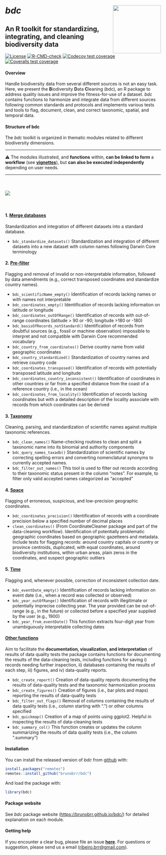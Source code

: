 <!-- README.md is generated from README.Rmd. Please edit that file -->

# ***bdc*** <a href='https://github.com/brunobrr/bdc'><img src="https://raw.githubusercontent.com/brunobrr/bdc/master/man/figures/logo.png" align="right" width="155"/></a>

## **An R toolkit for standardizing, integrating, and cleaning biodiversity data**

<!-- badges: start -->

[![License](https://img.shields.io/badge/license-GPL%20(%3E=%203)-lightgrey.svg?style=flat)](http://www.gnu.org/licenses/gpl-3.0.html)
[![R-CMD-check](https://github.com/brunobrr/bdc/actions/workflows/R-CMD-check.yaml/badge.svg)](https://github.com/brunobrr/bdc/actions/workflows/R-CMD-check.yaml)
[![Codecov test
coverage](https://codecov.io/gh/brunobrr/bdc/branch/master/graph/badge.svg)](https://app.codecov.io/gh/brunobrr/bdc?branch=master)
[![Coveralls test
coverage](https://coveralls.io/repos/github/brunobrr/bdc/badge.svg)](https://coveralls.io/r/brunobrr/bdc?branch=master)

<!-- badges: end -->

#### **Overview**

Handle biodiversity data from several different sources is not an easy
task. Here, we present the **B**iodiversity **D**ata **C**leaning (bdc),
an R package to address quality issues and improve the fitness-for-use
of a dataset. *bdc* contains functions to harmonize and integrate data
from different sources following common standards and protocols and
implements various tests and tools to flag, document, clean, and correct
taxonomic, spatial, and temporal data.

#### **Structure of bdc**

The *bdc* toolkit is organized in thematic modules related to different
biodiversity dimensions.

------------------------------------------------------------------------

:warning: The modules illustrated, and **functions** within, **can be
linked to form** a **workflow** (see
[**vignettes**](https://brunobrr.github.io/bdc/)), but **can also be
executed independently** depending on user needs.

------------------------------------------------------------------------

<br/>

#### ![](https://github.com/brunobrr/bdc/blob/master/inst/extdata/icon_vignettes/Figure1.png?raw=true)

<br/>

#### 1. [**Merge databases**](https://brunobrr.github.io/bdc/articles/00_integrate_datasets.html)

Standardization and integration of different datasets into a standard
database.

-   `bdc_standardize_datasets()` Standardization and integration of
    different datasets into a new dataset with column names following
    Darwin Core terminology

#### 2. [**Pre-filter**](https://brunobrr.github.io/bdc/articles/01_☺prefilter.html)

Flagging and removal of invalid or non-interpretable information,
followed by data amendments (e.g., correct transposed coordinates and
standardize country names).

-   `bdc_scientificName_empty()` Identification of records lacking names
    or with names not interpretable
-   `bdc_coordinates_empty()` Identification of records lacking
    information on latitude or longitude
-   `bdc_coordinates_outOfRange()` Identification of records with
    out-of-range coordinates (latitude &gt; 90 or -90; longitude &gt;180
    or -180)
-   `bdc_basisOfRecords_notStandard()` Identification of records from
    doubtful sources (e.g., fossil or machine observation) impossible to
    interpret and not compatible with Darwin Core recommended vocabulary
-   `bdc_country_from_coordinates()` Derive country name from valid
    geographic coordinates
-   `bdc_country_standardized()` Standardization of country names and
    retrieve country code
-   `bdc_coordinates_transposed()` Identification of records with
    potentially transposed latitude and longitude
-   `bdc_coordinates_country_inconsistent()` Identification of
    coordinates in other countries or far from a specified distance from
    the coast of a reference country (i.e., in the ocean)
-   `bdc_coordinates_from_locality()` Identification of records lacking
    coordinates but with a detailed description of the locality
    associate with records from which coordinates can be derived

#### 3. [**Taxonomy**](https://brunobrr.github.io/bdc/articles/02_taxonomy.html)

Cleaning, parsing, and standardization of scientific names against
multiple taxonomic references.

-   `bdc_clean_names()` Name-checking routines to clean and split a
    taxonomic name into its binomial and authority components
-   `bdc_query_names_taxadb()` Standardization of scientific names by
    correcting spelling errors and converting nomenclatural synonyms to
    currently accepted names.
-   `bdc_filter_out_names()` This tool is used to filter out records
    according to their taxonomic status present in the column “notes”.
    For example, to filter only valid accepted names categorized as
    “accepted”

#### 4. [**Space**](https://brunobrr.github.io/bdc/articles/03_space.html)

Flagging of erroneous, suspicious, and low-precision geographic
coordinates.

-   `bdc_coordinates_precision()` Identification of records with a
    coordinate precision below a specified number of decimal places
-   `clean_coordinates()` (From CoordinateCleaner package and part of
    the data-cleaning workflow). Identification of potentially
    problematic geographic coordinates based on geographic gazetteers
    and metadata. Include tests for flagging records: around country
    capitals or country or province centroids, duplicated, with equal
    coordinates, around biodiversity institutions, within urban areas,
    plain zeros in the coordinates, and suspect geographic outliers

#### 5. [**Time**](https://brunobrr.github.io/bdc/articles/04_time.html)

Flagging and, whenever possible, correction of inconsistent collection
date.

-   `bdc_eventDate_empty()` Identification of records lacking
    information on event date (i.e., when a record was collected or
    observed)
-   `bdc_year_outOfRange()` Identification of records with illegitimate
    or potentially imprecise collecting year. The year provided can be
    out-of-range (e.g., in the future) or collected before a specified
    year supplied by the user (e.g., 1900)
-   `bdc_year_from_eventDate()` This function extracts four-digit year
    from unambiguously interpretable collecting dates

#### [**Other functions**](https://brunobrr.github.io/bdc/reference/index.html)

Aim to facilitate the **documentation, visualization, and
interpretation** of results of data quality tests the package contains
functions for documenting the results of the data-cleaning tests,
including functions for saving i) records needing further inspection,
ii) databases containing the results of each step, iii) figures, and iv)
data-quality reports.

-   `bdc_create_report()` Creation of data-quality reports documenting
    the results of data-quality tests and the taxonomic harmonization
    process
-   `bdc_create_figures()` Creation of figures (i.e., bar plots and
    maps) reporting the results of data-quality tests
-   `bdc_filter_out_flags()` Removal of columns containing the results
    of data quality tests (i.e., column starting with “.”) or other
    columns specified
-   `bdc_quickmap()` Creation of a map of points using ggplot2. Helpful
    in inspecting the results of data-cleaning tests
-   `bdc_summary_col()` This function creates or updates the column
    summarizing the results of data quality tests (i.e., the column
    “.summary”)

#### **Installation**

You can install the released version of *bdc* from
[github](https://github.com/brunobrr/bdc) with:

``` r
install.packages("remotes")
remotes::install_github("brunobrr/bdc")
```

And load the package with:

``` r
library(bdc)
```

#### **Package website**

See *bdc* package website (<https://brunobrr.github.io/bdc/>) for
detailed explanation on each module.

#### **Getting help**

If you encounter a clear bug, please file an issue
[**here**](https://github.com/brunobrr/bdc/issues). For questions or
suggestion, please send us a email (ribeiro.brr@gmail.com).
